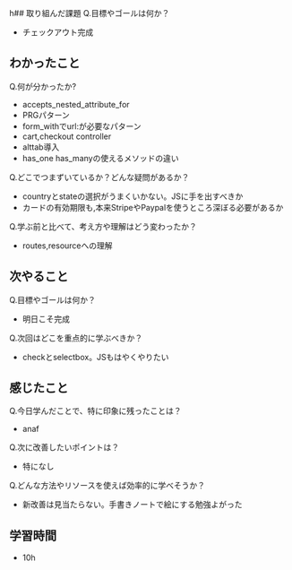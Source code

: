 h## 取り組んだ課題
Q.目標やゴールは何か？  
+ チェックアウト完成


## わかったこと
Q.何が分かったか?  
+ accepts_nested_attribute_for
+ PRGパターン
+ form_withでurl:が必要なパターン
+ cart,checkout controller
+ alttab導入
+ has_one has_manyの使えるメソッドの違い



Q.どこでつまずいているか？どんな疑問があるか？
+ countryとstateの選択がうまくいかない。JSに手を出すべきか
+ カードの有効期限も,本来StripeやPaypalを使うところ深ぼる必要があるか


Q.学ぶ前と比べて、考え方や理解はどう変わったか？
+ routes,resourceへの理解


## 次やること
Q.目標やゴールは何か？  
+ 明日こそ完成


Q.次回はどこを重点的に学ぶべきか？  
+ checkとselectbox。JSもはやくやりたい


## 感じたこと
Q.今日学んだことで、特に印象に残ったことは？  
+ anaf


Q.次に改善したいポイントは？  
+ 特になし


Q.どんな方法やリソースを使えば効率的に学べそうか？
+ 新改善は見当たらない。手書きノートで絵にする勉強よがった


## 学習時間
+ 10h
